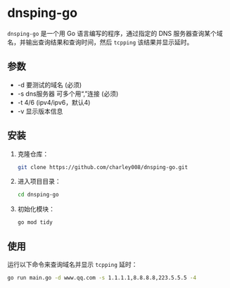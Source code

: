 # dnsping-go

`dnsping-go` 是一个用 Go 语言编写的程序，通过指定的 DNS 服务器查询某个域名，并输出查询结果和查询时间，然后 `tcpping` 该结果并显示延时。

## 参数

- -d    要测试的域名 (必须)
- -s    dns服务器 可多个用“,”连接 (必须)
- -t    4/6 (ipv4/ipv6，默认4)
- -v   显示版本信息

## 安装

1. 克隆仓库：
    ```sh
    git clone https://github.com/charley008/dnsping-go.git
    ```
2. 进入项目目录：
    ```sh
    cd dnsping-go
    ```
3. 初始化模块：
    ```sh
    go mod tidy
    ```

## 使用

运行以下命令来查询域名并显示 `tcpping` 延时：

```sh
go run main.go -d www.qq.com -s 1.1.1.1,8.8.8.8,223.5.5.5 -4

